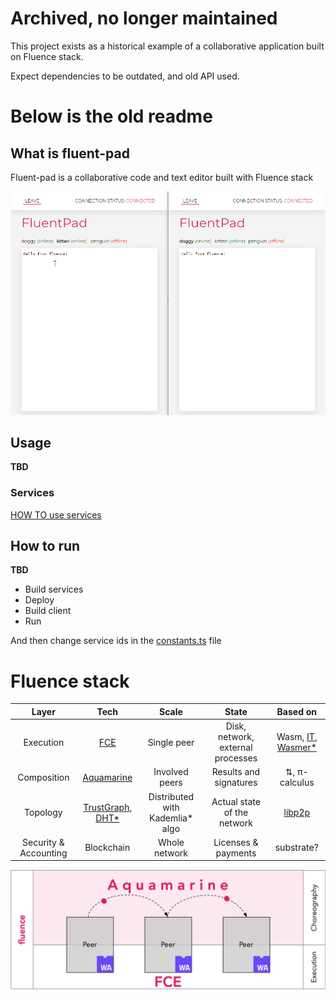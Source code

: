 # Archived, no longer maintained
This project exists as a historical example of a collaborative application built on Fluence stack. 

Expect dependencies to be outdated, and old API used.

# Below is the old readme

## What is fluent-pad

Fluent-pad is a collaborative code and text editor built with Fluence stack



![fluent-pad demo](doc/fluent-pad.png)

## Usage

**TBD**

### Services

[HOW TO use services](services/README.md)

## How to run

**TBD**

- Build services
- Deploy
- Build client
- Run

And then change service ids in the [constants.ts](client/src/app/constants.ts) file

# Fluence stack

|         Layer         |                                                               Tech                                                                |              Scale               |               State               |                                                   Based on                                                    |
| :-------------------: | :-------------------------------------------------------------------------------------------------------------------------------: | :------------------------------: | :-------------------------------: | :-----------------------------------------------------------------------------------------------------------: |
|       Execution       |                                             [FCE](https://github.com/fluencelabs/fce)                                             |           Single peer            | Disk, network, external processes | Wasm, [IT](https://github.com/fluencelabs/interface-types), [Wasmer\*](https://github.com/fluencelabs/wasmer) |
|      Composition      |                                      [Aquamarine](https://github.com/fluencelabs/aquamarine)                                      |          Involved peers          |      Results and signatures       |                                                 ⇅, π-calculus                                                 |
|       Topology        | [TrustGraph](https://github.com/fluencelabs/fluence/tree/master/trust-graph), [DHT\*](https://github.com/fluencelabs/rust-libp2p) | Distributed with Kademlia\* algo |    Actual state of the network    |                                [libp2p](https://github.com/libp2p/rust-libp2p)                                |
| Security & Accounting |                                                            Blockchain                                                             |          Whole network           |        Licenses & payments        |                                                  substrate?                                                   |

<img alt="aquamarine scheme" align="center" src="doc/stack.png"/>

